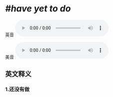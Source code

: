 # ***\#have yet to do*** 
英音
<audio src="./media/have yet to do1_AAC.aac" controls="controls"></audio>

美音
<audio src="./media/have yet to do2_AAC.aac" controls="controls"></audio>



  

英文释义
---
### 1.**还没有做**  


